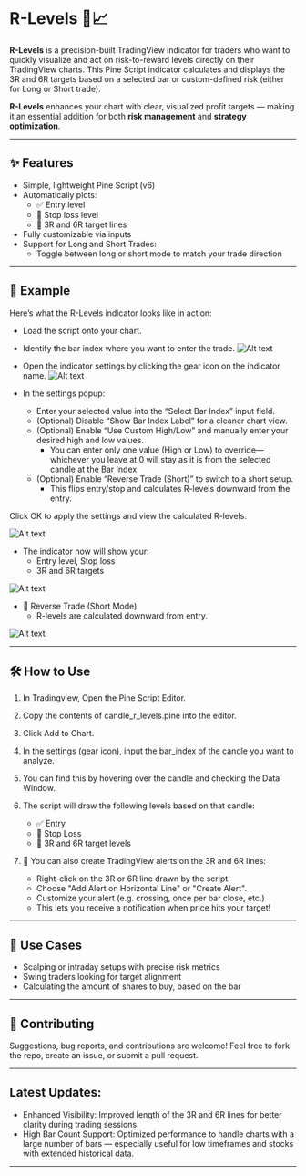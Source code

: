 # R-Levels 🔫📈
**R-Levels** is a precision-built TradingView indicator for traders who want to quickly visualize and act on risk-to-reward levels directly on their TradingView charts. 
This Pine Script indicator calculates and displays the 3R and 6R targets based on a selected bar or custom-defined risk (either for Long or Short trade).

**R-Levels** enhances your chart with clear, visualized profit targets — making it an essential addition for both **risk management** and **strategy optimization**.

---

## ✨ Features

- Simple, lightweight Pine Script (v6)
- Automatically plots:
  - ✅ Entry level
  - 🛑 Stop loss level
  - 🎯 3R and 6R target lines
-   Fully customizable via inputs
-   Support for Long and Short Trades:
    -  Toggle between long or short mode to match your trade direction

---

## 📸 Example
Here’s what the R-Levels indicator looks like in action:

* Load the script onto your chart.
* Identify the bar index where you want to enter the trade.
![Alt text](images/load-script.png)

* Open the indicator settings by clicking the gear icon on the indicator name.
![Alt text](images/settings.png)

* In the settings popup:
  - Enter your selected value into the “Select Bar Index” input field.
  - (Optional) Disable “Show Bar Index Label” for a cleaner chart view.
  - (Optional) Enable “Use Custom High/Low” and manually enter your desired high and low values.
    -  You can enter only one value (High or Low) to override—whichever you leave at 0 will stay as it is from the selected candle at the Bar Index.
  - (Optional) Enable “Reverse Trade (Short)” to switch to a short setup.
    - This flips entry/stop and calculates R-levels downward from the entry.

Click OK to apply the settings and view the calculated R-levels.

![Alt text](images/settings-values.png)

* The indicator now will show your:
  - Entry level, Stop loss
  - 3R and 6R targets
  
![Alt text](images/NVDA-Long-design-update.png)

* 🔄 Reverse Trade (Short Mode)
  - R-levels are calculated downward from entry.
 
![Alt text](images/NVDA-Short-design-update.png)


---

## 🛠️ How to Use
1. In Tradingview, Open the Pine Script Editor.
2. Copy the contents of candle_r_levels.pine into the editor.
3. Click Add to Chart.
4. In the settings (gear icon), input the bar_index of the candle you want to analyze.
5. You can find this by hovering over the candle and checking the Data Window.

6. The script will draw the following levels based on that candle:
    - ✅ Entry
    - 🛑 Stop Loss
    - 🎯 3R and 6R target levels
7. 🔔 You can also create TradingView alerts on the 3R and 6R lines:
    - Right-click on the 3R or 6R line drawn by the script.
    - Choose "Add Alert on Horizontal Line" or "Create Alert".
    - Customize your alert (e.g. crossing, once per bar close, etc.)
    - This lets you receive a notification when price hits your target!

---

## 📌 Use Cases

- Scalping or intraday setups with precise risk metrics
- Swing traders looking for target alignment
- Calculating the amount of shares to buy, based on the bar

---

## 🤝 Contributing

Suggestions, bug reports, and contributions are welcome! Feel free to fork the repo, create an issue, or submit a pull request.

---

## Latest Updates:

* Enhanced Visibility: Improved length of the 3R and 6R lines for better clarity during trading sessions.
* High Bar Count Support: Optimized performance to handle charts with a large number of bars — especially useful for low timeframes and stocks with extended historical data.


---